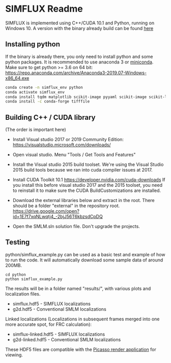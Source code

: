 # SIMFLUX Readme

SIMFLUX is implemented using C++/CUDA 10.1 and Python, running on Windows 10. A version with the binary already build can be found [here](http://homepage.tudelft.nl/f04a3/simflux-publication-release)

## Installing python

If the binary is already there, you only need to install python and some python packages. It is recommended to use anaconda 3 or [miniconda](https://docs.conda.io/en/latest/miniconda.html).
Make sure to get python >= 3.6 on 64 bit:
https://repo.anaconda.com/archive/Anaconda3-2019.07-Windows-x86_64.exe

```bash
conda create -n simflux_env python
conda activate simflux_env
conda install tqdm matplotlib scikit-image pyyaml scikit-image scikit-learn h5py
conda install -c conda-forge tifffile
```

## Building C++ / CUDA library

(The order is important here)
- Install Visual studio 2017 or 2019 Community Edition: https://visualstudio.microsoft.com/downloads/
- Open visual studio. Menu "Tools / Get Tools and Features"
- Install the Visual studio 2015 build toolset. We're using the Visual Studio 2015 build tools because we ran into cuda compiler issues at 2017.

- Install CUDA Toolkit 10.1 https://developer.nvidia.com/cuda-downloads
If you install this before visual studio 2017 and the 2015 toolset, you need to reinstall it to make sure the CUDA BuildCustomizations are installed.

- Download the external libraries below and extract in the root. There should be a folder "external" in the repository root.
https://drive.google.com/open?id=1E7f7xqNLwqtj4_-2bjJ56T6kbzsdCpDQ

- Open the SMLM.sln solution file. Don't upgrade the projects.


## Testing

python/simflux_example.py can be used as a basic test and example of how to run the code. It will automatically download some sample data of around 200MB.

```
cd python
python simflux_example.py
```

The results will be in a folder named "results/<dataset>", with various plots and localization files.

- simflux.hdf5 - SIMFLUX localizations
- g2d.hdf5 - Conventional SMLM localizations

Linked localizations (Localizations in subsequent frames merged into one more accurate spot, for FRC calculation):
- simflux-linked.hdf5 - SIMFLUX localizations
- g2d-linked.hdf5 - Conventional SMLM localizations

These HDF5 files are compatible with the [Picasso render application](https://github.com/jungmannlab/picasso) for viewing.

